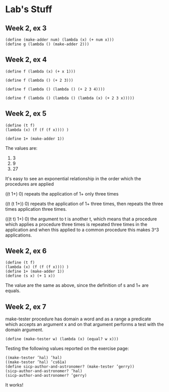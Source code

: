 # Lab's Stuff


## Week 2, ex 3
``` racket
(define (make-adder num) (lambda (x) (+ num x)))
(define g (lambda () (make-adder 2)))
```


## Week 2, ex 4
``` racket
(define f (lambda (x) (+ x 1)))

(define f (lambda () (+ 2 3)))

(define f (lambda () (lambda () (+ 2 3 4))))

(define f (lambda () (lambda () (lambda (x) (+ 2 3 x)))))
```


## Week 2, ex 5

``` racket
(define (t f)
(lambda (x) (f (f (f x)))) )

(define 1+ (make-adder 1))
```

The values are:
1. 3
2. 9
3. 27

It's easy to see an exponential relationship in the order which the procedures are applied

((t 1+) 0) repeats the application of 1+ only three times

((t (t 1+)) 0) repeats the application of 1+ three times, then repeats the three times application three times.

(((t t) 1+) 0) the argument to t is another t, which means that a procedure which applies a procedure three times is repeated three times in the application and when this applied to a common procedure
this makes 3^3 applications.




## Week 2, ex 6
``` racket
(define (t f)
(lambda (x) (f (f (f x)))) )
(define 1+ (make-adder 1))
(define (s x) (+ 1 x))
```

The value are the same as above, since the definition of s and 1+ are equals.

## Week 2, ex 7
make-tester procedure has domain a word and as a range a predicate which accepts an argument x and on that argument performs a test with the domain argument.
``` racket
(define (make-tester w) (lambda (x) (equal? w x)))
```

Testing the following values reported on the exercise page:

``` racket
((make-tester ’hal) ’hal)
((make-tester ’hal) ’cs61a)
(define sicp-author-and-astronomer? (make-tester ’gerry))
(sicp-author-and-astronomer? ’hal)
(sicp-author-and-astronomer? ’gerry)
```

It works!

